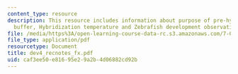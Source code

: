 ```yaml
---
content_type: resource
description: This resource includes information about purpose of pre-hyb, Pre-hyb/hyb
  buffer, Hybridization temperature and Zebrafish development observation.
file: /media/https%3A/open-learning-course-data-rc.s3.amazonaws.com/7-02-experimental-biology-communication-spring-2005/caf3ee50e81695e29a2b4d06882cd92b_dev4_recnotes_fx.pdf
file_type: application/pdf
resourcetype: Document
title: dev4_recnotes_fx.pdf
uid: caf3ee50-e816-95e2-9a2b-4d06882cd92b
---
```

